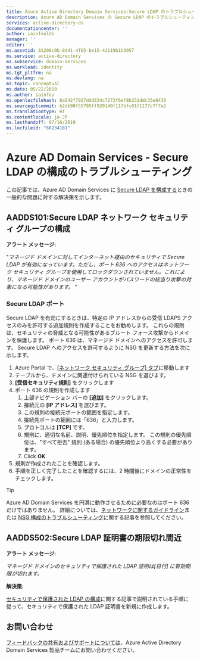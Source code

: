 ```yaml
---
title: Azure Active Directory Domain Services:Secure LDAP のトラブルシューティング | Microsoft Docs
description: Azure AD Domain Services の Secure LDAP のトラブルシューティング
services: active-directory-ds
documentationcenter: ''
author: iainfoulds
manager: ''
editor: ''
ms.assetid: 81208c0b-8d41-4f65-be15-42119b1b5957
ms.service: active-directory
ms.subservice: domain-services
ms.workload: identity
ms.tgt_pltfrm: na
ms.devlang: na
ms.topic: conceptual
ms.date: 05/22/2019
ms.author: iainfou
ms.openlocfilehash: 8a542f7927ddd834c7273f6ef8b251ddc35e8436
ms.sourcegitcommit: b2db98f55785ff920140f117bfc01f1177c7f7e2
ms.translationtype: HT
ms.contentlocale: ja-JP
ms.lasthandoff: 07/16/2019
ms.locfileid: "68234181"
---
```

# <a name="azure-ad-domain-services---troubleshooting-secure-ldap-configuration"></a>Azure AD Domain Services - Secure LDAP の構成のトラブルシューティング

この記事では、Azure AD Domain Services に [Secure LDAP を構成する](configure-ldaps.md)ときの一般的な問題に対する解決策を示します。

## <a name="aadds101-secure-ldap-network-security-group-configuration"></a>AADDS101:Secure LDAP ネットワーク セキュリティ グループの構成

**アラート メッセージ:**

"*マネージド ドメインに対してインターネット経由のセキュリティで Secure LDAP が有効になっています。ただし、ポート 636 へのアクセスはネットワーク セキュリティ グループを使用してロックダウンされていません。これにより、マネージド ドメインのユーザー アカウントがパスワードの総当り攻撃の対象になる可能性があります。* "

### <a name="secure-ldap-port"></a>Secure LDAP ポート

Secure LDAP を有効にするときは、特定の IP アドレスからの受信 LDAPS アクセスのみを許可する追加規則を作成することをお勧めします。 これらの規則は、セキュリティの脅威となる可能性があるブルート フォース攻撃からドメインを保護します。 ポート 636 は、マネージド ドメインへのアクセスを許可します。 Secure LDAP へのアクセスを許可するように NSG を更新する方法を次に示します。

1. Azure Portal で、[[ネットワーク セキュリティ グループ] タブ](https://portal.azure.com/#blade/HubsExtension/Resources/resourceType/Microsoft.Network%2FNetworkSecurityGroups)に移動します
2. テーブルから、ドメインに関連付けられている NSG を選びます。
3. **[受信セキュリティ規則]** をクリックします
4. ポート 636 の規則を作成します
   1. 上部ナビゲーション バーの **[追加]** をクリックします。
   2. 接続元の **[IP アドレス]** を選びます。
   3. この規則の接続元ポートの範囲を指定します。
   4. 接続先ポートの範囲には「636」と入力します。
   5. プロトコルは **[TCP]** です。
   6. 規則に、適切な名前、説明、優先順位を指定します。 この規則の優先順位は、"すべて拒否" 規則 (ある場合) の優先順位より高くする必要があります。
   7. Click **OK**.
5. 規則が作成されたことを確認します。
6. 手順を正しく完了したことを確認するには、2 時間後にドメインの正常性をチェックします。

> [!TIP]
> Azure AD Domain Services を円滑に動作させるために必要なのはポート 636 だけではありません。 詳細については、[ネットワークに関するガイドライン](network-considerations.md)または [NSG 構成のトラブルシューティング](alert-nsg.md)に関する記事を参照してください。
>

## <a name="aadds502-secure-ldap-certificate-expiring"></a>AADDS502:Secure LDAP 証明書の期限切れ間近

**アラート メッセージ:**

*マネージド ドメインのセキュリティで保護された LDAP 証明は[日付] に有効期限が切れます。*

**解決策:**

[セキュリティで保護された LDAP の構成](configure-ldaps.md)に関する記事で説明されている手順に従って、セキュリティで保護された LDAP 証明書を新規に作成します。

## <a name="contact-us"></a>お問い合わせ
[フィードバックの共有およびサポートについては](contact-us.md)、Azure Active Directory Domain Services 製品チームにお問い合わせください。
